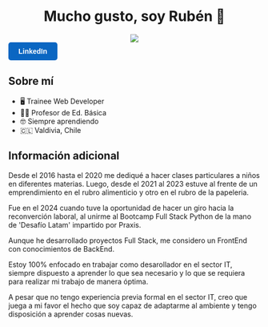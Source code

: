 <div align="center">
<h1 align="center">Mucho gusto, soy Rubén 🤝</h1>
<img src="https://i.imgur.com/yLBjOGi.png">
</div>
<a href="https://www.linkedin.com/in/ruben-alejandro-segovia-cama%C3%B1o-b95085108" target="_blank" style="text-decoration:none;">
  <div style="display:inline-block; background-color:#0a66c2; color:white; padding:10px 20px; border-radius:5px; font-family:sans-serif; font-weight:bold;">
    LinkedIn
  </div>
</a>


## Sobre mí

- 🖥️ Trainee Web Developer
- 👨‍🏫 Profesor de Ed. Básica
- 🤓 Siempre aprendiendo
- 🇨🇱  Valdivia, Chile

## Información adicional

Desde el 2016 hasta el 2020 me dediqué a hacer clases particulares a niños en diferentes materias. Luego, desde el 2021 al 2023 estuve al frente 
de un emprendimiento en el rubro alimenticio y otro en el rubro de la papeleria.

Fue en el 2024 cuando tuve la oportunidad de hacer un giro hacia la reconverción laboral, al unirme al Bootcamp Full Stack Python de la mano de
'Desafío Latam' impartido por Praxis.

Aunque he desarrollado proyectos Full Stack, me considero un FrontEnd con conocimientos de BackEnd.

Estoy 100% enfocado en trabajar como desarollador en el sector IT, siempre dispuesto a aprender lo
que sea necesario y lo que se requiera para realizar mi trabajo de manera óptima.

A pesar que no tengo experiencia previa formal en el sector IT, creo que juega a mi favor el hecho
que soy capaz de adaptarme al ambiente y tengo disposición a aprender cosas nuevas.
